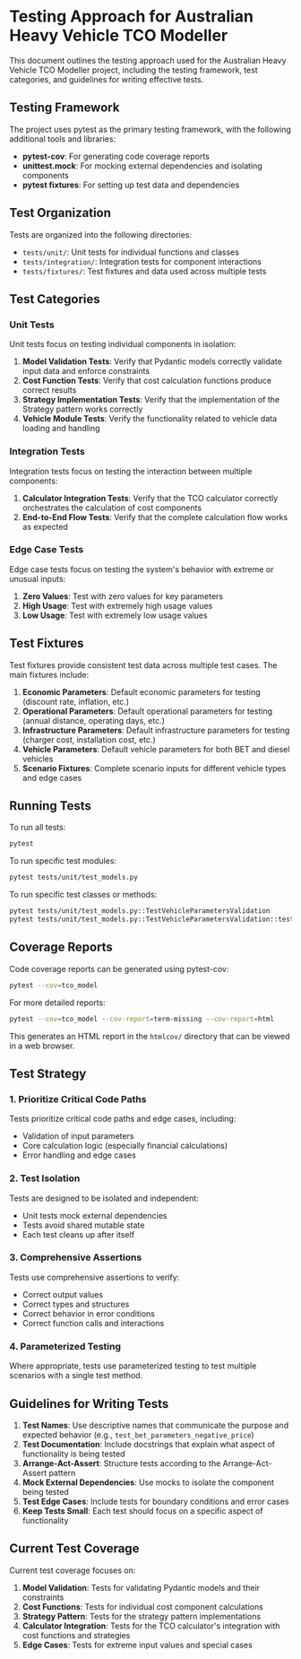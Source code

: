 # Testing Approach for Australian Heavy Vehicle TCO Modeller

This document outlines the testing approach used for the Australian Heavy Vehicle TCO Modeller project, including the testing framework, test categories, and guidelines for writing effective tests.

## Testing Framework

The project uses pytest as the primary testing framework, with the following additional tools and libraries:

- **pytest-cov**: For generating code coverage reports
- **unittest.mock**: For mocking external dependencies and isolating components
- **pytest fixtures**: For setting up test data and dependencies

## Test Organization

Tests are organized into the following directories:

- `tests/unit/`: Unit tests for individual functions and classes
- `tests/integration/`: Integration tests for component interactions
- `tests/fixtures/`: Test fixtures and data used across multiple tests

## Test Categories

### Unit Tests

Unit tests focus on testing individual components in isolation:

1. **Model Validation Tests**: Verify that Pydantic models correctly validate input data and enforce constraints
2. **Cost Function Tests**: Verify that cost calculation functions produce correct results
3. **Strategy Implementation Tests**: Verify that the implementation of the Strategy pattern works correctly
4. **Vehicle Module Tests**: Verify the functionality related to vehicle data loading and handling

### Integration Tests

Integration tests focus on testing the interaction between multiple components:

1. **Calculator Integration Tests**: Verify that the TCO calculator correctly orchestrates the calculation of cost components
2. **End-to-End Flow Tests**: Verify that the complete calculation flow works as expected

### Edge Case Tests

Edge case tests focus on testing the system's behavior with extreme or unusual inputs:

1. **Zero Values**: Test with zero values for key parameters
2. **High Usage**: Test with extremely high usage values
3. **Low Usage**: Test with extremely low usage values

## Test Fixtures

Test fixtures provide consistent test data across multiple test cases. The main fixtures include:

1. **Economic Parameters**: Default economic parameters for testing (discount rate, inflation, etc.)
2. **Operational Parameters**: Default operational parameters for testing (annual distance, operating days, etc.)
3. **Infrastructure Parameters**: Default infrastructure parameters for testing (charger cost, installation cost, etc.)
4. **Vehicle Parameters**: Default vehicle parameters for both BET and diesel vehicles
5. **Scenario Fixtures**: Complete scenario inputs for different vehicle types and edge cases

## Running Tests

To run all tests:

```bash
pytest
```

To run specific test modules:

```bash
pytest tests/unit/test_models.py
```

To run specific test classes or methods:

```bash
pytest tests/unit/test_models.py::TestVehicleParametersValidation
pytest tests/unit/test_models.py::TestVehicleParametersValidation::test_bet_parameters_valid
```

## Coverage Reports

Code coverage reports can be generated using pytest-cov:

```bash
pytest --cov=tco_model
```

For more detailed reports:

```bash
pytest --cov=tco_model --cov-report=term-missing --cov-report=html
```

This generates an HTML report in the `htmlcov/` directory that can be viewed in a web browser.

## Test Strategy

### 1. Prioritize Critical Code Paths

Tests prioritize critical code paths and edge cases, including:

- Validation of input parameters
- Core calculation logic (especially financial calculations)
- Error handling and edge cases

### 2. Test Isolation

Tests are designed to be isolated and independent:

- Unit tests mock external dependencies
- Tests avoid shared mutable state
- Each test cleans up after itself

### 3. Comprehensive Assertions

Tests use comprehensive assertions to verify:

- Correct output values 
- Correct types and structures
- Correct behavior in error conditions
- Correct function calls and interactions

### 4. Parameterized Testing

Where appropriate, tests use parameterized testing to test multiple scenarios with a single test method.

## Guidelines for Writing Tests

1. **Test Names**: Use descriptive names that communicate the purpose and expected behavior (e.g., `test_bet_parameters_negative_price`)
2. **Test Documentation**: Include docstrings that explain what aspect of functionality is being tested
3. **Arrange-Act-Assert**: Structure tests according to the Arrange-Act-Assert pattern
4. **Mock External Dependencies**: Use mocks to isolate the component being tested
5. **Test Edge Cases**: Include tests for boundary conditions and error cases
6. **Keep Tests Small**: Each test should focus on a specific aspect of functionality

## Current Test Coverage

Current test coverage focuses on:

1. **Model Validation**: Tests for validating Pydantic models and their constraints
2. **Cost Functions**: Tests for individual cost component calculations
3. **Strategy Pattern**: Tests for the strategy pattern implementations
4. **Calculator Integration**: Tests for the TCO calculator's integration with cost functions and strategies
5. **Edge Cases**: Tests for extreme input values and special cases 